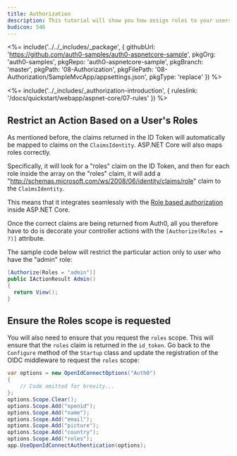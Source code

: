 ```yaml
---
title: Authorization
description: This tutorial will show you how assign roles to your users, and use those claims to authorize or deny a user to access certain routes in the app.
budicon: 546
---
```


<%= include('../../_includes/_package', {
  githubUrl: 'https://github.com/auth0-samples/auth0-aspnetcore-sample',
  pkgOrg: 'auth0-samples',
  pkgRepo: 'auth0-aspnetcore-sample',
  pkgBranch: 'master',
  pkgPath: '08-Authorization',
  pkgFilePath: '08-Authorization/SampleMvcApp/appsettings.json',
  pkgType: 'replace'
}) %>

<%= include('../_includes/_authorization-introduction', { ruleslink: '/docs/quickstart/webapp/aspnet-core/07-rules' }) %>

## Restrict an Action Based on a User's Roles

As mentioned before, the claims returned in the ID Token will automatically be mapped to claims on the `ClaimsIdentity`. ASP.NET Core will also maps roles correctly.

Specifically, it will look for a "roles" claim on the ID Token, and then for each role inside the array on the "roles" claim, it will add a "http://schemas.microsoft.com/ws/2008/06/identity/claims/role" claim to the `ClaimsIdentity`.

This means that it integrates seamlessly with the [Role based authorization](https://docs.asp.net/en/latest/security/authorization/roles.html) inside ASP.NET Core.

Once the correct claims are being returned from Auth0, all you therefore have to do is decorate your controller actions with the `[Authorize(Roles = ?)]` attribute.

The sample code below will restrict the particular action only to user who have the "admin" role:

```csharp
[Authorize(Roles = "admin")]
public IActionResult Admin()
{
  return View();
}
```

## Ensure the Roles scope is requested

You will also need to ensure that you request the `roles` scope. This will ensure that the `roles` claim is returned in the `id_token`. Go back to the `Configure` method of the `Startup` class and update the registration of the OIDC middleware to request the `roles` scope:

```csharp
var options = new OpenIdConnectOptions("Auth0")
{
    // Code omitted for brevity...
};
options.Scope.Clear();
options.Scope.Add("openid");
options.Scope.Add("name");
options.Scope.Add("email");
options.Scope.Add("picture");
options.Scope.Add("country");
options.Scope.Add("roles");
app.UseOpenIdConnectAuthentication(options);
``` 